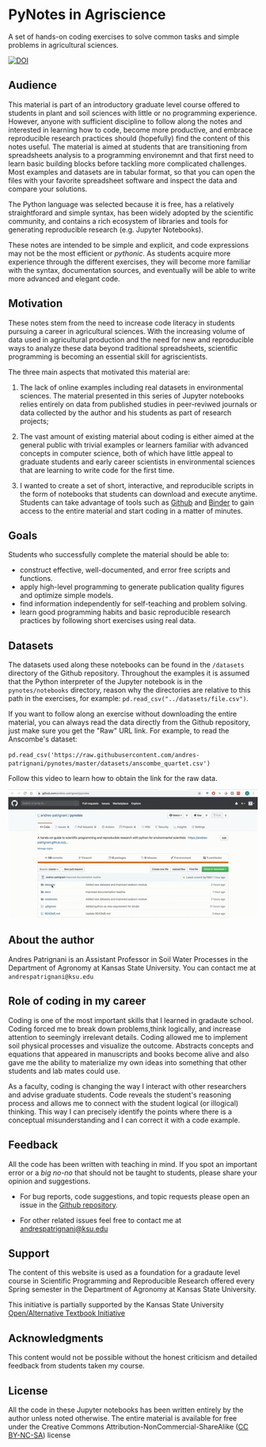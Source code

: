 # PyNotes in Agriscience

A set of hands-on coding exercises to solve common tasks and simple problems in agricultural sciences.

<a href="https://zenodo.org/badge/latestdoi/181793782"><img src="https://zenodo.org/badge/181793782.svg" alt="DOI"><a>


## Audience

This material is part of an introductory graduate level course offered to students in plant and soil sciences with little or no programming experience. However, anyone with sufficient discipline to follow along the notes and interested in learning how to code, become more productive, and embrace reproducible research practices should (hopefully) find the content of this notes useful. The material is aimed at students that are transitioning from spreadsheets analysis to a programming environemnt and that first need to learn basic building blocks before tackling more complicated challenges. Most examples and datasets are in tabular format, so that you can open the files with your favorite spreadsheet software and inspect the data and compare your solutions.

The Python language was selected because it is free, has a relatively straightforard and simple syntax, has been widely adopted by the scientific community, and contains a rich ecosystem of libraries and tools for generating reproducible research (e.g. Jupyter Notebooks). 

These notes are intended to be simple and explicit, and code expressions may not be the most efficient or *pythonic*. As students acquire more experience through the different exercises, they will become more familiar with the syntax, documentation sources, and eventually will be able to write more advanced and elegant code. 


## Motivation

These notes stem from the need to increase code literacy in students pursuing a career in agricultural sciences. With the increasing volume of data used in agricultural production and the need for new and reproducible ways to analyze these data beyond traditional spreadsheets, scientific programming is becoming an essential skill for agriscientists.

The three main aspects that motivated this material are:

1. The lack of online examples including real datasets in environmental sciences. The material presented in this series of Jupyter notebooks relies entirely on data from published studies in peer-reviwed journals or data collected by the author and his students as part of research projects;

2. The vast amount of existing material about coding is either aimed at the general public with trivial examples or learners familiar with advanced concepts in computer science, both of which have little appeal to graduate students and early career scientists in environmental sciences that are learning to write code for the first time.

3. I wanted to create a set of short, interactive, and reproducible scripts in the form of notebooks that students can download and execute anytime. Students can take advantage of tools such as [Github](https://github.com) and [Binder](https://mybinder.org) to gain access to the entire material and start coding in a matter of minutes.


## Goals

Students who successfully complete the material should be able to:

- construct effective, well-documented, and error free scripts and functions.
- apply high-level programming to generate publication quality figures and optimize simple models.
- find information independently for self-teaching and problem solving.
- learn good programming habits and basic reproducible research practices by following short exercises using real data.

    
## Datasets

The datasets used along these notebooks can be found in the `/datasets` directory of the Github repository. Throughout the examples it is assumed that the Python interpreter of the Jupyter notebook is in the `pynotes/notebooks` directory, reason why the directories are relative to this path in the exercises, for example: `pd.read_csv("../datasets/file.csv")`. 

If you want to follow along an exercise without downloading the entire material, you can always read the data directly from the Github repository, just make sure you get the "Raw" URL link. For example, to read the Anscombe's dataset:

`pd.read_csv('https://raw.githubusercontent.com/andres-patrignani/pynotes/master/datasets/anscombe_quartet.csv')`

Follow this video to learn how to obtain the link for the raw data.


![](media/read_dataset_from_github.gif)


## About the author

Andres Patrignani is an Assistant Professor in Soil Water Processes in the Department of Agronomy at Kansas State University. You can contact me at `andrespatrignani@ksu.edu`

    
## Role of coding in my career

Coding is one of the most important skills that I learned in gradaute school. Coding forced me to break down problems,think logically, and increase attention to seemingly irrelevant details. Coding allowed me to implement soil physical processes and visualize the outcome. Abstracts concepts and equations that appeared in manuscripts and books become alive and also gave me the ability to materialize my own ideas into something that other students and lab mates could use.

As a faculty, coding is changing the way I interact with other researchers and advise graduate students. Code reveals the student's reasoning process and allows me to connect with the student logical (or illogical) thinking. This way I can precisely identify the points where there is a conceptual misunderstanding and I can correct it with a code example.

    
## Feedback

All the code has been written with teaching in mind. If you spot an important error or a *big no-no* that should not be taught to students, please share your opinion and suggestions.
    
- For bug reports, code suggestions, and topic requests please open an issue in the [Github repository](https://github.com/andres-patrignani/pynotes/issues).

- For other related issues feel free to contact me at andrespatrignani@ksu.edu


## Support

The content of this website is used as a foundation for a gradaute level course in Scientific Programming and Reproducible Research offered every Spring semester in the Department of Agronomy at Kansas State University.

This initiative is partially supported by the Kansas State University [Open/Alternative Textbook Initiative](https://www.lib.k-state.edu/open-textbook)

## Acknowledgments
    
This content would not be possible without the honest criticism and detailed feedback from students taken my course.

## License

All the code in these Jupyter notebooks has been written entirely by the author unless noted otherwise. The entire material is available for free under the Creative Commons Attribution-NonCommercial-ShareAlike ([CC BY-NC-SA](https://creativecommons.org/licenses/by-nc-sa/4.0/)) license
